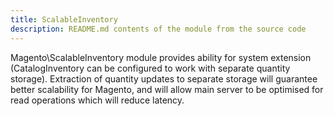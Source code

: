 ```yaml
---
title: ScalableInventory
description: README.md contents of the module from the source code
---
```


Magento\ScalableInventory module provides ability for system extension (CatalogInventory can be configured to work with separate quantity storage).
Extraction of quantity updates to separate storage will guarantee better scalability for Magento,
and will allow main server to be optimised for read operations which will reduce latency.

